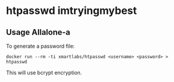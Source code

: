 # htpasswd imtryingmybest

## Usage Allalone-a

To generate a password file:

```shell
docker run --rm -ti xmartlabs/htpasswd <username> <password> > htpasswd
```

This will use bcrypt encryption.
